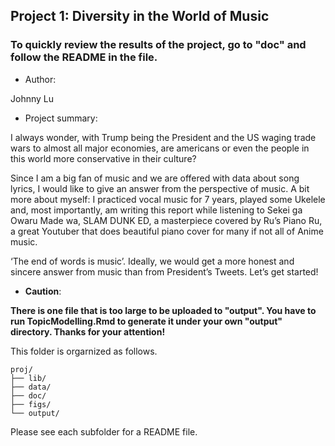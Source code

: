 ## Project 1: Diversity in the World of Music

### To quickly review the results of the project, go to "doc" and follow the README in the file. 



+ Author:

Johnny Lu 

+ Project summary: 

I always wonder, with Trump being the President and the US waging trade wars to almost all major economies, are americans or even the people in this world more conservative in their culture?

Since I am a big fan of music and we are offered with data about song lyrics, I would like to give an answer from the perspective of music. A bit more about myself: I practiced vocal music for 7 years, played some Ukelele and, most importantly, am writing this report while listening to Sekei ga Owaru Made wa, SLAM DUNK ED, a masterpiece covered by Ru’s Piano Ru, a great Youtuber that does beautiful piano cover for many if not all of Anime music.

‘The end of words is music’. Ideally, we would get a more honest and sincere answer from music than from President’s Tweets. Let’s get started!

+ __Caution__: 

__There is one file that is too large to be uploaded to "output". You have to run TopicModelling.Rmd to generate it under your own "output" directory. Thanks for your attention!__


This folder is orgarnized as follows.

```
proj/
├── lib/
├── data/
├── doc/
├── figs/
└── output/
```

Please see each subfolder for a README file.
